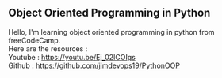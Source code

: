 ## Object Oriented Programming in Python

Hello, I'm learning object oriented programming in python from freeCodeCamp. <br>
Here are the resources : <br>
Youtube : https://youtu.be/Ej_02ICOIgs <br>
Github : https://github.com/jimdevops19/PythonOOP